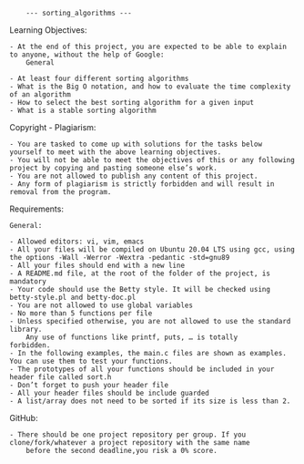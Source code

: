 		--- sorting_algorithms ---

Learning Objectives:

	- At the end of this project, you are expected to be able to explain to anyone, without the help of Google:
		General

	- At least four different sorting algorithms
	- What is the Big O notation, and how to evaluate the time complexity of an algorithm
	- How to select the best sorting algorithm for a given input
	- What is a stable sorting algorithm

Copyright - Plagiarism:

	- You are tasked to come up with solutions for the tasks below yourself to meet with the above learning objectives.
	- You will not be able to meet the objectives of this or any following project by copying and pasting someone else’s work.
	- You are not allowed to publish any content of this project.
	- Any form of plagiarism is strictly forbidden and will result in removal from the program.

Requirements:

	General:

	- Allowed editors: vi, vim, emacs
	- All your files will be compiled on Ubuntu 20.04 LTS using gcc, using the options -Wall -Werror -Wextra -pedantic -std=gnu89
	- All your files should end with a new line
	- A README.md file, at the root of the folder of the project, is mandatory
	- Your code should use the Betty style. It will be checked using betty-style.pl and betty-doc.pl
	- You are not allowed to use global variables
	- No more than 5 functions per file
	- Unless specified otherwise, you are not allowed to use the standard library.
		Any use of functions like printf, puts, … is totally		forbidden.
	- In the following examples, the main.c files are shown as examples. You can use them to test your functions.
	- The prototypes of all your functions should be included in your header file called sort.h
	- Don’t forget to push your header file
	- All your header files should be include guarded
	- A list/array does not need to be sorted if its size is less than 2.

GitHub:

	- There should be one project repository per group. If you clone/fork/whatever a project repository with the same name
		before the second deadline,you risk a 0% score.
